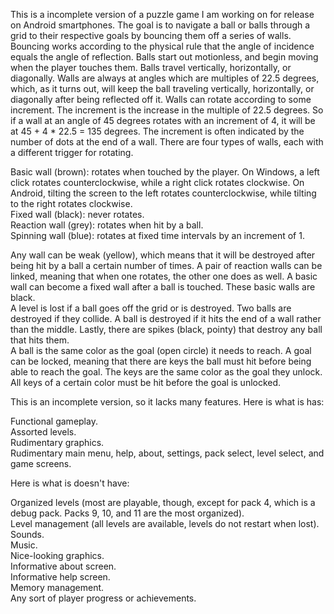 This is a incomplete version of a puzzle game I am working on for release on Android smartphones.  The goal is to navigate a ball or balls through a grid to their respective goals by bouncing them off a series of walls.  Bouncing works according to the physical rule that the angle of incidence equals the angle of reflection.  Balls start out motionless, and begin moving when the player touches them.  Balls travel vertically, horizontally, or diagonally.  Walls are always at angles which are multiples of 22.5 degrees, which, as it turns out, will keep the ball traveling vertically, horizontally, or diagonally after being reflected off it.  Walls can rotate according to some increment.  The increment is the increase in the multiple of 22.5 degrees.  So if a wall at an angle of 45 degrees rotates with an increment of 4, it will be at 45 + 4 * 22.5 = 135 degrees.  The increment is often indicated by the number of dots at the end of a wall.  There are four types of walls, each with a different trigger for rotating.  

Basic wall (brown): rotates when touched by the player.  On Windows, a left click rotates counterclockwise, while a right click rotates clockwise.  On Android, tilting the screen to the left rotates counterclockwise, while tilting to the right rotates clockwise.  
Fixed wall (black): never rotates.  
Reaction wall (grey): rotates when hit by a ball.  
Spinning wall (blue): rotates at fixed time intervals by an increment of 1.  

Any wall can be weak (yellow), which means that it will be destroyed after being hit by a ball a certain number of times.  A pair of reaction walls can be linked, meaning that when one rotates, the other one does as well.  A basic wall can become a fixed wall after a ball is touched.  These basic walls are black.  
A level is lost if a ball goes off the grid or is destroyed.  Two balls are destroyed if they collide.  A ball is destroyed if it hits the end of a wall rather than the middle.  Lastly, there are spikes (black, pointy) that destroy any ball that hits them.  
A ball is the same color as the goal (open circle) it needs to reach.  A goal can be locked, meaning that there are keys the ball must hit before being able to reach the goal.  The keys are the same color as the goal they unlock.  All keys of a certain color must be hit before the goal is unlocked.  

This is an incomplete version, so it lacks many features.  Here is what is has:

Functional gameplay.  
Assorted levels.  
Rudimentary graphics.  
Rudimentary main menu, help, about, settings, pack select, level select, and game screens.  

Here is what is doesn't have:

Organized levels (most are playable, though, except for pack 4, which is a debug pack.  Packs 9, 10, and 11 are the most organized).  
Level management (all levels are available, levels do not restart when lost).  
Sounds.  
Music.  
Nice-looking graphics.  
Informative about screen.  
Informative help screen.  
Memory management.  
Any sort of player progress or achievements.  
